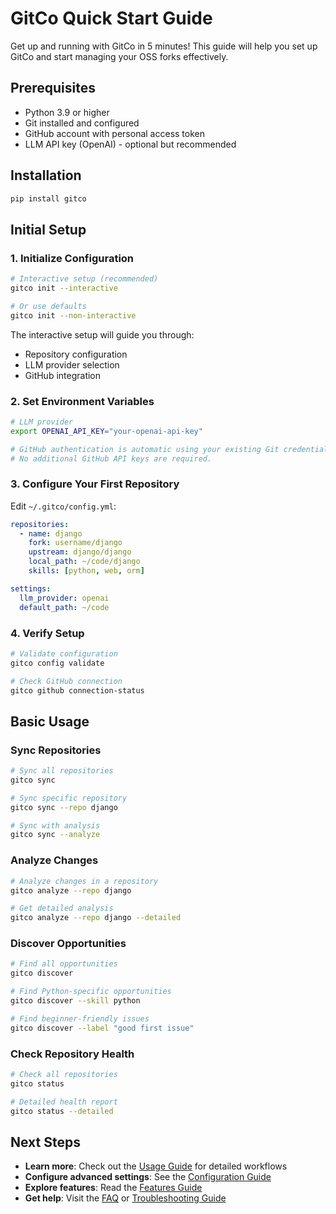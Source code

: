 # GitCo Quick Start Guide

Get up and running with GitCo in 5 minutes! This guide will help you set up GitCo and start managing your OSS forks effectively.

## Prerequisites

- Python 3.9 or higher
- Git installed and configured
- GitHub account with personal access token
- LLM API key (OpenAI) - optional but recommended

## Installation

```bash
pip install gitco
```

## Initial Setup

### 1. Initialize Configuration

```bash
# Interactive setup (recommended)
gitco init --interactive

# Or use defaults
gitco init --non-interactive
```

The interactive setup will guide you through:
- Repository configuration
- LLM provider selection
- GitHub integration

### 2. Set Environment Variables

```bash
# LLM provider
export OPENAI_API_KEY="your-openai-api-key"

# GitHub authentication is automatic using your existing Git credentials!
# No additional GitHub API keys are required.
```

### 3. Configure Your First Repository

Edit `~/.gitco/config.yml`:
```yaml
repositories:
  - name: django
    fork: username/django
    upstream: django/django
    local_path: ~/code/django
    skills: [python, web, orm]

settings:
  llm_provider: openai
  default_path: ~/code
```

### 4. Verify Setup

```bash
# Validate configuration
gitco config validate

# Check GitHub connection
gitco github connection-status
```

## Basic Usage

### Sync Repositories

```bash
# Sync all repositories
gitco sync

# Sync specific repository
gitco sync --repo django

# Sync with analysis
gitco sync --analyze
```

### Analyze Changes

```bash
# Analyze changes in a repository
gitco analyze --repo django

# Get detailed analysis
gitco analyze --repo django --detailed
```

### Discover Opportunities

```bash
# Find all opportunities
gitco discover

# Find Python-specific opportunities
gitco discover --skill python

# Find beginner-friendly issues
gitco discover --label "good first issue"
```

### Check Repository Health

```bash
# Check all repositories
gitco status

# Detailed health report
gitco status --detailed
```

## Next Steps

- **Learn more**: Check out the [Usage Guide](usage.md) for detailed workflows
- **Configure advanced settings**: See the [Configuration Guide](configuration.md)
- **Explore features**: Read the [Features Guide](features.md)
- **Get help**: Visit the [FAQ](faq.md) or [Troubleshooting Guide](troubleshooting.md)
